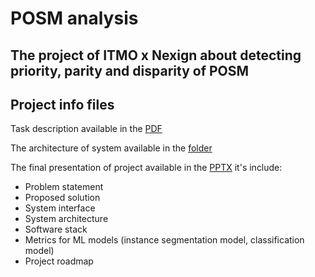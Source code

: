 # POSM analysis
The project of ITMO x Nexign about detecting priority, parity and disparity of POSM
---
## Project info files
Task description available in the [PDF](task_description.pdf)

The architecture of system available in the [folder](system_architecture/)

The final presentation of project available in the [PPTX](final_presentation.pptx) it's include:
 - Problem statement
 - Proposed solution
 - System interface
 - System architecture
 - Software stack
 - Metrics for ML models (instance segmentation model, classification model)
 - Project roadmap
